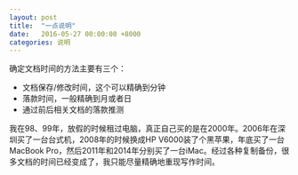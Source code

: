 ```yaml
---
layout: post
title:  "一点说明"
date:   2016-05-27 00:00:00 +8000
categories: 说明
---
```


确定文档时间的方法主要有三个：

- 文档保存/修改时间，这个可以精确到分钟
- 落款时间，一般精确到月或者日
- 通过前后相关文档的落款推测

我在98、99年，放假的时候租过电脑，真正自己买的是在2000年。2006年在深圳买了一台台式机，2008年的时候换成HP V6000装了个黑苹果，年底买了一台MacBook Pro，然后2011年和2014年分别买了一台iMac。经过各种复制备份，很多文档的时间已经变成了，我只能尽量精确地重现写作时间。